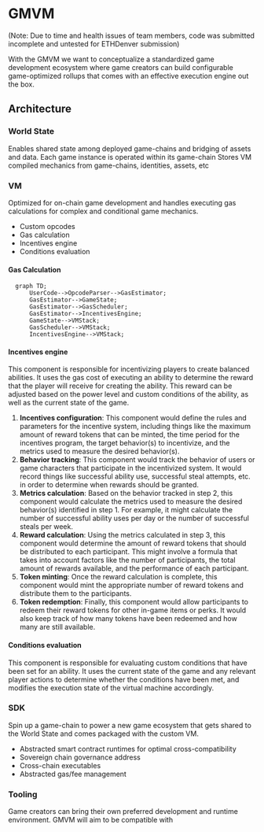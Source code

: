 # GMVM

(Note: Due to time and health issues of team members, code was submitted incomplete and untested for ETHDenver submission)

With the GMVM we want to conceptualize a standardized game development ecosystem where game creators can build configurable game-optimized rollups that comes with an effective execution engine out the box.

## Architecture

### World State

Enables shared state among deployed game-chains and bridging of assets and data.
Each game instance is operated within its game-chain
Stores VM compiled mechanics from game-chains, identities, assets, etc

### VM

Optimized for on-chain game development and handles executing gas calculations for complex and conditional game mechanics.

- Custom opcodes
- Gas calculation
- Incentives engine
- Conditions evaluation

#### Gas Calculation

```mermaid
  graph TD;
      UserCode-->OpcodeParser-->GasEstimator;
      GasEstimator-->GameState;
      GasEstimator-->GasScheduler;
      GasEstimator-->IncentivesEngine;
      GameState-->VMStack;
      GasScheduler-->VMStack;
      IncentivesEngine-->VMStack;

```
#### Incentives engine

This component is responsible for incentivizing players to create balanced abilities. It uses the gas cost of executing an ability to determine the reward that the player will receive for creating the ability. This reward can be adjusted based on the power level and custom conditions of the ability, as well as the current state of the game.

1. **Incentives configuration**: This component would define the rules and parameters for the incentive system, including things like the maximum amount of reward tokens that can be minted, the time period for the incentives program, the target behavior(s) to incentivize, and the metrics used to measure the desired behavior(s).
2. **Behavior tracking**: This component would track the behavior of users or game characters that participate in the incentivized system. It would record things like successful ability use, successful steal attempts, etc. in order to determine when rewards should be granted.
3. **Metrics calculation**: Based on the behavior tracked in step 2, this component would calculate the metrics used to measure the desired behavior(s) identified in step 1. For example, it might calculate the number of successful ability uses per day or the number of successful steals per week.
4. **Reward calculation**: Using the metrics calculated in step 3, this component would determine the amount of reward tokens that should be distributed to each participant. This might involve a formula that takes into account factors like the number of participants, the total amount of rewards available, and the performance of each participant.
5. **Token minting**: Once the reward calculation is complete, this component would mint the appropriate number of reward tokens and distribute them to the participants.
6. **Token redemption**: Finally, this component would allow participants to redeem their reward tokens for other in-game items or perks. It would also keep track of how many tokens have been redeemed and how many are still available.

#### Conditions evaluation

This component is responsible for evaluating custom conditions that have been set for an ability. It uses the current state of the game and any relevant player actions to determine whether the conditions have been met, and modifies the execution state of the virtual machine accordingly.

### SDK

Spin up a game-chain to power a new game ecosystem that gets shared to the World State and comes packaged with the custom VM.

- Abstracted smart contract runtimes for optimal cross-compatibility
- Sovereign chain governance address
- Cross-chain executables
- Abstracted gas/fee management

### Tooling 

Game creators can bring their own preferred development and runtime environment. GMVM will aim to be compatible with 